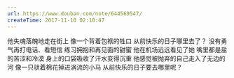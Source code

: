 ```yaml
---
url: https://www.douban.com/note/644569547/
createTime: 2017-11-10 02:10:47
---
```


他失魂落魄地走在街上
像一个背着包袱的牲口
从前快乐的日子哪里去了？
没有勇气再打电话、看短信
练习拥抱和再见面的甜蜜
他在机场远远看见了她
嘴里都是盐的苦涩和冷漠
身上的口袋吸收了汗水变得沉重
他感觉被抛弃的自己走入了无边的河
像一只驮着棉花掉进涡流的小马
从前快乐的日子要去哪里呢？